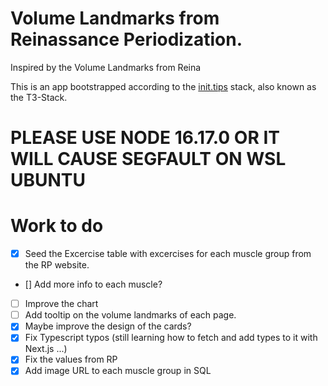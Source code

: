 # Volume Landmarks from Reinassance Periodization.

Inspired by the Volume Landmarks from Reina

This is an app bootstrapped according to the [init.tips](https://init.tips) stack, also known as the T3-Stack.

# PLEASE USE NODE 16.17.0 OR IT WILL CAUSE SEGFAULT ON WSL UBUNTU

# Work to do

- [x] Seed the Excercise table with excercises for each muscle group from the RP website.
- [] Add more info to each muscle?
- [ ] Improve the chart
- [ ] Add tooltip on the volume landmarks of each page.
- [x] Maybe improve the design of the cards?
- [x] Fix Typescript typos (still learning how to fetch and add types to it with Next.js ...)
- [x] Fix the values from RP
- [x] Add image URL to each muscle group in SQL
